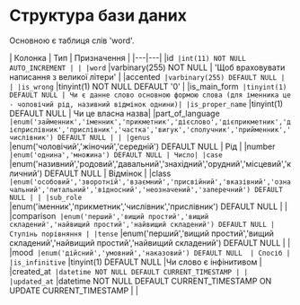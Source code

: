# Структура бази даних

Основною є таблиця слів 'word'.

| Колонка | Тип | Призначення | 
|---|---|
|id` |int(11) NOT NULL AUTO_INCREMENT | |
|word` |varbinary(255) NOT NULL  | 'Щоб враховувати написання з великої літери' |
|accented` |varbinary(255) DEFAULT NULL | |
|is_wrong` |tinyint(1) NOT NULL DEFAULT '0' |
|is_main_form` |tinyint(1) DEFAULT NULL | Чи є данне слово основною формою слова (для іменника це - чоловічий рід, називний відмінок однини)|
|is_proper_name` |tinyint(1) DEFAULT NULL | Чи це власна назва|
|part_of_language` |enum('займенник','іменник','прикметник','дієслово','дієприкметник','дієприслівник','прислівник','частка','вигук','сполучник','прийменник','числівник') DEFAULT NULL | |
|genus` |enum('чоловічий','жіночий','середній') DEFAULT NULL  | Рід |
|number` |enum('однина','множина') DEFAULT NULL | Число|
|case` |enum('називний','родовий','давальний','знахідний','орудний','місцевий','кличний') DEFAULT NULL  | Відмінок |
|class` |enum('особовий','зворотній','взаємний','присвійний','вказівний','означальний','питальний','відносний','неозначений','заперечний') DEFAULT NULL | |
|sub_role` |enum('іменник','прикметник','числівник','прислівник') DEFAULT NULL | |
|comparison` |enum('перший','вищий простий','вищий складений','найвищий простий','найвищий складений') DEFAULT NULL |Ступінь порівняння |
|tense` |enum('перший','вищий простий','вищий складений','найвищий простий','найвищий складений') DEFAULT NULL | |
|mood` |enum('дійсний','умовний','наказовий') DEFAULT NULL  | Спосіб |
|is_infinitive` |tinyint(1) DEFAULT NULL |Чи слово є інфінитивом |
|created_at` |datetime NOT NULL DEFAULT CURRENT_TIMESTAMP | |
|updated_at` |datetime NOT NULL DEFAULT CURRENT_TIMESTAMP ON UPDATE CURRENT_TIMESTAMP | |
